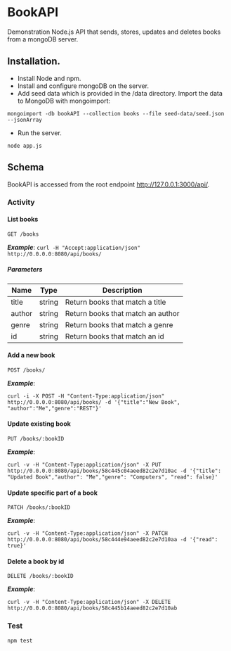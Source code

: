 # BookAPI
Demonstration Node.js API that sends, stores, updates and deletes books from a mongoDB server.

## Installation.

- Install Node and npm.
- Install and configure mongoDB on the server.
- Add seed data which is provided in the /data directory. Import the data to MongoDB with mongoimport:
```
mongoimport -db bookAPI --collection books --file seed-data/seed.json --jsonArray
```
- Run the server.
```
node app.js
```

## Schema
BookAPI is accessed from the root endpoint http://127.0.0.1:3000/api/.

### Activity

#### List books
```
GET /books
```
***Example***:
```curl -H "Accept:application/json" http://0.0.0.0:8080/api/books/```

##### Parameters

|Name|Type|Description|
|--|--|--|
|title|string|Return books that match a title|
|author|string|Return books that match an author|
|genre|string|Return books that match a genre|
|id|string|Return books that match an id|

#### Add a new book

```
POST /books/
```

***Example***:

```curl -i -X POST -H "Content-Type:application/json" http://0.0.0.0:8080/api/books/ -d '{"title":"New Book", "author":"Me","genre":"REST"}'```

#### Update existing book

```
PUT /books/:bookID
```
***Example***:

```curl -v -H "Content-Type:application/json" -X PUT http://0.0.0.0:8080/api/books/58c445c04aeed82c2e7d10ac -d '{"title": "Updated Book","author": "Me","genre": "Computers", "read": false}'```

#### Update specific part of a book

```
PATCH /books/:bookID
```
***Example***:

```curl -v -H "Content-Type:application/json" -X PATCH http://0.0.0.0:8080/api/books/58c444e94aeed82c2e7d10aa -d '{"read": true}'```

#### Delete a book by id

```
DELETE /books/:bookID
```

***Example***:

```curl -v -H "Content-Type:application/json" -X DELETE http://0.0.0.0:8080/api/books/58c445b14aeed82c2e7d10ab```

### Test
```npm test```